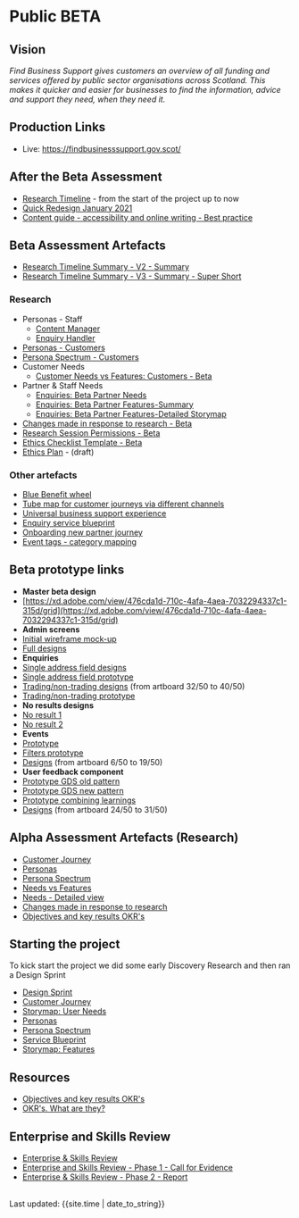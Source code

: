# Public BETA

## Vision
_Find Business Support gives customers an overview of all funding and services offered by public sector organisations across Scotland. This makes it quicker and easier for businesses to find the information, advice and support they need, when they need it._


## Production Links
- Live: <a href="https://findbusinesssupport.gov.scot/" target="_blank">https://findbusinesssupport.gov.scot/</a>

## After the Beta Assessment

- [Research Timeline](timeline/) - from the start of the project up to now
- [Quick Redesign January 2021](quick-redesign-jan-2021/)
- [Content guide - accessibility and online writing - Best practice](digital-content-best-practice)


## Beta Assessment Artefacts

- [Research Timeline Summary - V2 - Summary](timelinelight2/)
- [Research Timeline Summary - V3 - Summary - Super Short](timelinelight3/)

### Research

- Personas - Staff
  - [Content Manager](/files/persona-Al-content.PNG)
  - [Enquiry Handler](/files/persona-Jo-enquiry-handling.PNG)
- [Personas - Customers](/files/PersonasNov2019.pdf)
- [Persona Spectrum - Customers](/files/SEPspectrum.pdf)
- Customer Needs
  - [Customer Needs vs Features: Customers - Beta](/files/SEPneedsFEATURES.pdf)
- Partner & Staff Needs  
  - [Enquiries: Beta Partner Needs](/files/SEP_Beta_Partner_Needs_Enquiries.pdf)
  - [Enquiries: Beta Partner Features-Summary](/files/SEP_Beta_Enquiry_handling_Features.pdf)
  - [Enquiries: Beta Partner Features-Detailed Storymap](/files/SEP_Enquiries_Beta_Features_Detailed.pdf)
- [Changes made in response to research - Beta](files/SEPchanges_Beta_V3.pdf)
- [Research Session Permissions - Beta](files/Research_Permissions_v2.pdf)
- [Ethics Checklist Template - Beta](files/Research_Ethics_Checklist_and_Guidance.pdf)
- [Ethics Plan](files/SEP_Ethics_Plan.pdf) - (draft)

### Other artefacts

- [Blue Benefit wheel](/files/SEP-Solar-system-of-SEP-Beta.pdf)
- [Tube map for customer journeys via different channels](/files/SEPtubeMap-channels7.pdf)
- [Universal business support experience](/files/BusinessSupportCustomerJourneyMapv3.pdf)
- [Enquiry service blueprint](/files/SEPservice-blueprint-enquiry-handling-21-10-2019.pdf)
- [Onboarding new partner journey](/files/SEP-NewPartnerJourney-oct.pdf)
- [Event tags - category mapping](/files/SEP-EventsTags.pdf)

## Beta prototype links

- **Master beta design**
- [https://xd.adobe.com/view/476cda1d-710c-4afa-4aea-7032294337c1-315d/grid](https://xd.adobe.com/view/476cda1d-710c-4afa-4aea-7032294337c1-315d/grid)
- **Admin screens**
- [Initial wireframe mock-up](https://xd.adobe.com/view/5a465b5e-0e48-443a-6890-0daa89670e26-2c77/grid)
- [Full designs](https://xd.adobe.com/view/90a613ec-bc63-4c9d-771a-7ca2e9eaa1df-e697/grid)
- **Enquiries**
- [Single address field designs](https://xd.adobe.com/view/fe6c9e4b-1497-4a47-7583-59688a265f35-885d/grid/)
- [Single address field prototype](https://dlrfe2.axshare.com)
- [Trading/non-trading designs](https://xd.adobe.com/view/476cda1d-710c-4afa-4aea-7032294337c1-315d/screen/e28f8c21-af80-4eec-b1f9-539a987b1a05/Contact-us-trading-load-state-) (from artboard 32/50 to 40/50)
- [Trading/non-trading prototype](https://ycq5at.axshare.com)
- **No results designs**
- [No result 1](https://xd.adobe.com/view/476cda1d-710c-4afa-4aea-7032294337c1-315d/screen/eed98906-d37c-4a60-ba73-60a619f13c5f/Results-page-no-support-options-message)
- [No result 2](https://xd.adobe.com/view/476cda1d-710c-4afa-4aea-7032294337c1-315d/screen/15533614-85cd-4b0d-8f4a-ae1676b5b67e/Results-page-mobile-1)
- **Events**
- [Prototype](https://xd.adobe.com/view/6055ce74-a142-4982-4766-d35e833aee7f-1664/?fullscreen)
- [Filters prototype](https://s48f6s.axshare.com)
- [Designs](https://xd.adobe.com/view/476cda1d-710c-4afa-4aea-7032294337c1-315d/screen/e07b3654-3033-4e7d-8f07-d1e70bd4d60a/Results-page-Events-selected) (from artboard 6/50 to 19/50)
- **User feedback component**
- [Prototype GDS old pattern](https://i3950z.axshare.com)
- [Prototype GDS new pattern](https://lis9wi.axshare.com)
- [Prototype combining learnings](https://s8xaxo.axshare.com)
- [Designs](https://xd.adobe.com/view/476cda1d-710c-4afa-4aea-7032294337c1-315d/screen/2d9cdbb5-d353-43de-a740-920912132684/Support-detail-page-showing-user-feedback-componen) (from artboard 24/50 to 31/50)

## Alpha Assessment Artefacts (Research)

- [Customer Journey](/files/SingleEntryJourney.pdf)
- [Personas](/files/SEPpersonas3.pdf)
- [Persona Spectrum](/files/SEPspectrum.pdf)
- [Needs vs Features](/files/SEPneedsFEATURES.pdf)
- [Needs - Detailed view](/files/NEEDS_DETAILED.pdf)
- [Changes made in response to research](/files/SEP_Changes.pdf)
- [Objectives and key results OKR's](/files/SEPOKR.pdf)

## Starting the project

To kick start the project we did some early Discovery Research and then ran a Design Sprint
- [Design Sprint](/files/5day.png)
- [Customer Journey](/files/SingleEntryJourney.pdf)
- [Storymap: User Needs ](/files/SEPNeeds.pdf)
- [Personas](/files/SEPpersonas3.pdf)
- [Persona Spectrum](/files/SEPspectrum.pdf)
- [Service Blueprint](/files/SEPblueprint.pdf)
- [Storymap: Features ](/files/SEPfeatures.pdf)

## Resources

- [Objectives and key results OKR's](/files/SEPOKR.pdf)
- [OKR's. What are they?](https://rework.withgoogle.com/guides/set-goals-with-okrs/steps/introduction/)

## Enterprise and Skills Review

- [Enterprise & Skills Review](https://www.gov.scot/policies/economic-growth/enterprise-and-skills-review/)
- [Enterprise and Skills Review - Phase 1 - Call for Evidence](https://www.gov.scot/publications/enterprise-skills-review-report-phase-1/pages/1/)
- [Enterprise & Skills Review - Phase 2 - Report](https://www.gov.scot/publications/enterprise-skills-review-report-phase-2/)

<br>
<div>Last updated: {{site.time | date_to_string}}</div>
